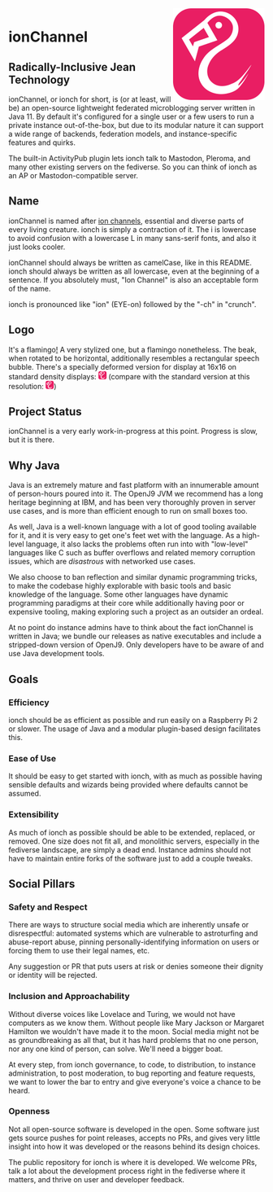 <img src="doc/logo.png" align="right" width="180px"/>

# ionChannel
## Radically-Inclusive Jean Technology

ionChannel, or ionch for short, is (or at least, will be) an open-source lightweight federated
microblogging server written in Java 11. By default it's configured for a single user or a few users
to run a private instance out-of-the-box, but due to its modular nature it can support a wide range
of backends, federation models, and instance-specific features and quirks.

The built-in ActivityPub plugin lets ionch talk to Mastodon, Pleroma, and many other existing
servers on the fediverse. So you can think of ionch as an AP or Mastodon-compatible server.

## Name
ionChannel is named after [ion channels](https://en.wikipedia.org/wiki/Ion_channel), essential and
diverse parts of every living creature. ionch is simply a contraction of it. The i is lowercase to
avoid confusion with a lowercase L in many sans-serif fonts, and also it just looks cooler.

ionChannel should always be written as camelCase, like in this README. ionch should always be
written as all lowercase, even at the beginning of a sentence. If you absolutely must, "Ion Channel"
is also an acceptable form of the name.

ionch is pronounced like "ion" (EYE-on) followed by the "-ch" in "crunch".

## Logo
It's a flamingo[!](https://youtube.com/watch?v=rY-FJvRqK0E) A very stylized one, but a flamingo
nonetheless. The beak, when rotated to be horizontal, additionally resembles a rectangular speech
bubble. There's a specially deformed version for display at 16x16 on standard density
displays: ![](doc/logo-small.png) (compare with the standard version at this resolution:
![](doc/logo-wrong-small.png))

## Project Status
ionChannel is a very early work-in-progress at this point. Progress is slow, but it is there.

## Why Java
Java is an extremely mature and fast platform with an innumerable amount of person-hours poured into
it. The OpenJ9 JVM we recommend has a long heritage beginning at IBM, and has been very thoroughly
proven in server use cases, and is more than efficient enough to run on small boxes too.

As well, Java is a well-known language with a lot of good tooling available for it, and it is very
easy to get one's feet wet with the language. As a high-level language, it also lacks the problems
often run into with "low-level" languages like C such as buffer overflows and related memory
corruption issues, which are *disastrous* with networked use cases.

We also choose to ban reflection and similar dynamic programming tricks, to make the codebase highly
explorable with basic tools and basic knowledge of the language. Some other languages have dynamic
programming paradigms at their core while additionally having poor or expensive tooling, making
exploring such a project as an outsider an ordeal.

At no point do instance admins have to think about the fact ionChannel is written in Java; we bundle
our releases as native executables and include a stripped-down version of OpenJ9. Only developers
have to be aware of and use Java development tools.

## Goals

### Efficiency
ionch should be as efficient as possible and run easily on a Raspberry Pi 2 or slower. The usage of
Java and a modular plugin-based design facilitates this.

### Ease of Use
It should be easy to get started with ionch, with as much as possible having sensible defaults and
wizards being provided where defaults cannot be assumed.

### Extensibility
As much of ionch as possible should be able to be extended, replaced, or removed. One size does not
fit all, and monolithic servers, especially in the fediverse landscape, are simply a dead end.
Instance admins should not have to maintain entire forks of the software just to add a couple
tweaks.

## Social Pillars

### Safety and Respect
There are ways to structure social media which are inherently unsafe or disrespectful:
automated systems which are vulnerable to astroturfing and abuse-report abuse, pinning
personally-identifying information on users or forcing them to use their legal names, etc.

Any suggestion or PR that puts users at risk or denies someone their dignity or identity will be
rejected.


### Inclusion and Approachability
Without diverse voices like Lovelace and Turing, we would not have computers as we know them.
Without people like Mary Jackson or Margaret Hamilton we wouldn't have made it to the moon.
Social media might not be as groundbreaking as all that, but it has hard problems that no one
person, nor any one kind of person, can solve. We'll need a bigger boat.

At every step, from ionch governance, to code, to distribution, to instance administration, to
post moderation, to bug reporting and feature requests, we want to lower the bar to entry and
give everyone's voice a chance to be heard.


### Openness
Not all open-source software is developed in the open. Some software just gets source pushes
for point releases, accepts no PRs, and gives very little insight into how it was developed or
the reasons behind its design choices.

The public repository for ionch is where it is developed. We welcome PRs, talk a lot about the
development process right in the fediverse where it matters, and thrive on user and developer
feedback.
